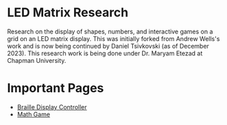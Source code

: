 # LED Matrix Research

Research on the display of shapes, numbers, and interactive games on a grid on an LED matrix display. This was initially forked from Andrew Wells's work and is now being continued by Daniel Tsivkovski (as of December 2023). This research work is being done under Dr. Maryam Etezad at Chapman University. 

# Important Pages

- [Braille Display Controller](https://dtsivkovski.github.io/HapticResearch/controller.html)
- [Math Game](https://dtsivkovski.github.io/HapticResearch/game.html)
